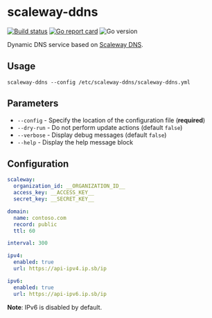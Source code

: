 # scaleway-ddns

[![Build status](https://github.com/aerialls/scaleway-ddns/workflows/Test/badge.svg)](https://github.com/aerialls/scaleway-ddns/actions?query=workflow%3ATest)
[![Go report card](https://goreportcard.com/badge/github.com/aerialls/scaleway-ddns)](https://goreportcard.com/report/github.com/aerialls/scaleway-ddns)
![Go version](https://img.shields.io/github/go-mod/go-version/aerialls/scaleway-ddns)

Dynamic DNS service based on [Scaleway DNS](https://console.scaleway.com/domains/external).

## Usage

```
scaleway-ddns --config /etc/scaleway-ddns/scaleway-ddns.yml
```

## Parameters

* `--config` - Specify the location of the configuration file (**required**)
* `--dry-run` - Do not perform update actions (default `false`)
* `--verbose` - Display debug messages (default `false`)
* `--help` - Display the help message block

## Configuration

```yaml
scaleway:
  organization_id: __ORGANIZATION_ID__
  access_key: __ACCESS_KEY__
  secret_key: __SECRET_KEY__

domain:
  name: contoso.com
  record: public
  ttl: 60

interval: 300

ipv4:
  enabled: true
  url: https://api-ipv4.ip.sb/ip

ipv6:
  enabled: true
  url: https://api-ipv6.ip.sb/ip
```

**Note**: IPv6 is disabled by default.
